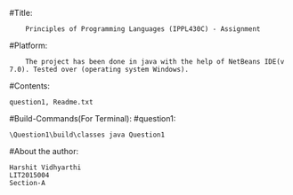 #Title:

        Principles of Programming Languages (IPPL430C) - Assignment

#Platform:

        The project has been done in java with the help of NetBeans IDE(v 7.0). Tested over (operating system Windows).

#Contents:

    question1, Readme.txt

#Build-Commands(For Terminal):
#question1:

    \Question1\build\classes java Question1

#About the author:

    Harshit Vidhyarthi
    LIT2015004
    Section-A
